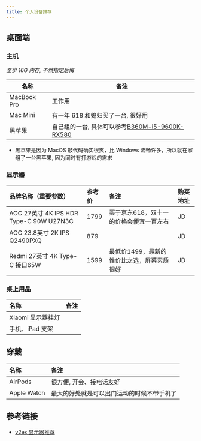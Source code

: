 ```yaml
---
title: 个人设备推荐
---
```


## 桌面端

### 主机

_至少 16G 内存, 不然指定后悔_

| 名称          | 备注                                     |
| ----------- | -------------------------------------- |
| MacBook Pro | 工作用                                    |
| Mac Mini    | 有一年 618 和媳妇买了一台, 很好用                   |
| 黑苹果         | 自己组的一台, 具体可以参考[B360M-i5-9600K-RX580][] |

- 黑苹果是因为 MacOS 敲代码确实很爽，比 Windows 流畅许多，所以就在家组了一台黑苹果, 因为同时有打游戏的需求

### 显示器

| 品牌名称（重要参数）                            | 参考价  | 备注                      | 购买地址 |
| :------------------------------------ | :--- | :---------------------- | :--- |
| AOC 27英寸 4K IPS HDR Type-C 90W U27N3C | 1799 | 买于京东618，双十一的价格会便宜一百左右   | JD   |
| AOC 23.8英寸 2K IPS Q2490PXQ            | 879  |                         | JD   |
| Redmi 27英寸 4K Type-C 接口65W            | 1599 | 最低价1499，最新的性价比之选，屏幕素质很好 | JD   |

### 桌上用品

| 名称           | 备注 |
| :----------- | :- |
| Xiaomi 显示器挂灯 |    |
| 手机、iPad 支架   |    |

## 穿戴

| 名称          | 备注                    |
| :---------- | :-------------------- |
| AirPods     | 很方便, 开会、接电话友好         |
| Apple Watch | 最大的好处就是可以出门运动的时候不带手机了 |

## 参考链接

- [v2ex 显示器推荐](https://www.google.com/search?q=site:v2ex.com/t%20%E6%98%BE%E7%A4%BA%E5%99%A8)

​​<!-- +++++++++ 下面是引用式链接 +++++++++ -->

[B360M-i5-9600K-RX580]: https://github.com/logycoconut/B360M-i5-9600K-RX580
